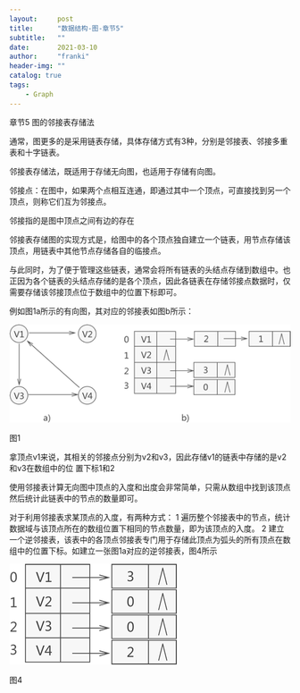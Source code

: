 ```yaml
---
layout:     post
title:      "数据结构-图-章节5"
subtitle:   ""
date:       2021-03-10
author:     "franki"
header-img: ""
catalog: true
tags:
    - Graph
---
```



章节5 图的邻接表存储法

通常，图更多的是采用链表存储，具体存储方式有3种，分别是邻接表、邻接多重表和十字链表。

邻接表存储法，既适用于存储无向图，也适用于存储有向图。

邻接点：在图中，如果两个点相互连通，即通过其中一个顶点，可直接找到另一个顶点，则称它们互为邻接点。

邻接指的是图中顶点之间有边的存在

邻接表存储图的实现方式是，给图中的各个顶点独自建立一个链表，用节点存储该顶点，用链表中其他节点存储各自的临接点。

与此同时，为了便于管理这些链表，通常会将所有链表的头结点存储到数组中。也正因为各个链表的头结点存储的是各个顶点，因此各链表在存储邻接点数据时，仅需要存储该邻接顶点位于数组中的位置下标即可。

例如图1a所示的有向图，其对应的邻接表如图b所示：

![图1](/images/posts/graph/chapter5-1.png)

图1

拿顶点v1来说，其相关的邻接点分别为v2和v3，因此存储v1的链表中存储的是v2和v3在数组中的位
置下标1和2

使用邻接表计算无向图中顶点的入度和出度会非常简单，只需从数组中找到该顶点然后统计此链表中的节点的数量即可。

对于利用邻接表求某顶点的入度，有两种方式：
1 遍历整个邻接表中的节点，统计数据域与该顶点所在的数组位置下相同的节点数量，即为该顶点的入度。
2 建立一个逆邻接表，该表中的各顶点邻接表专门用于存储此顶点为弧头的所有顶点在数组中的位置下标。如建立一张图1a对应的逆邻接表，图4所示

![图2](/images/posts/graph/chapter5-2.png)

图4
